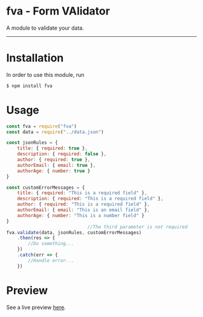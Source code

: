 # fva - Form VAlidator

A module to validate your data.

<hr>

# Installation

In order to use this module, run


```bash
$ npm install fva
```

# Usage

```javascript
const fva = require("fva")
const data = require("../data.json")

const jsonRules = {
    title: { required: true },
    description: { required: false },
    author: { required: true },
    authorEmail: { email: true }, 
    authorAge: { number: true }
}

const customErrorMessages = {
    title: { required: "This is a required field" },
    description: { required: "This is a required field" },
    author: { required: "This is a required field" },
    authorEmail: { email: "This is an email field" }, 
    authorAge: { number: "This is a number field" }
}
                              //The third parameter is not required
fva.validate(data, jsonRules, customErrorMessages) 
    .then(res => {
        //Do something...
    })
    .catch(err => {
        //Handle error...
    })
``` 

# Preview
See a live preview [here](https://repl.it/@Margato/fvaExample).
